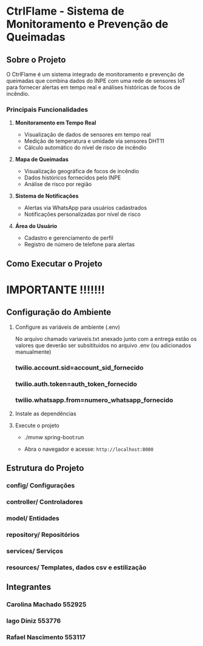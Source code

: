 # CtrlFlame - Sistema de Monitoramento e Prevenção de Queimadas

##  Sobre o Projeto

O CtrlFlame é um sistema integrado de monitoramento e prevenção de queimadas que combina dados do INPE com uma rede de sensores IoT para fornecer alertas em tempo real e análises históricas de focos de incêndio.

###  Principais Funcionalidades

1. **Monitoramento em Tempo Real**
   - Visualização de dados de sensores em tempo real
   - Medição de temperatura e umidade via sensores DHT11
   - Cálculo automático do nível de risco de incêndio

2. **Mapa de Queimadas**
   - Visualização geográfica de focos de incêndio
   - Dados históricos fornecidos pelo INPE
   - Análise de risco por região

3. **Sistema de Notificações**
   - Alertas via WhatsApp para usuários cadastrados
   - Notificações personalizadas por nível de risco

4. **Área do Usuário**
   - Cadastro e gerenciamento de perfil
   - Registro de número de telefone para alertas

## Como Executar o Projeto

# IMPORTANTE !!!!!!!

## Configuração do Ambiente

1. Configure as variáveis de ambiente (.env)

   No arquivo chamado variaveis.txt anexado junto com a entrega estão os valores que deverão ser subsitituidos no arquivo .env (ou adicionados manualmente)

   ### twilio.account.sid=account_sid_fornecido 
   ### twilio.auth.token=auth_token_fornecido
   ### twilio.whatsapp.from=numero_whatsapp_fornecido

2. Instale as dependências 


3. Execute o projeto
   - ./mvnw spring-boot:run

   - Abra o navegador e acesse: `http://localhost:8080`



## Estrutura do Projeto

### config/      Configurações
### controller/  Controladores
### model/      Entidades
### repository/ Repositórios
### services/   Serviços
### resources/ Templates, dados csv e estilização


## Integrantes

### Carolina Machado 552925
### Iago Diniz 553776
### Rafael Nascimento 553117


